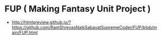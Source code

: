 # FUP ( Making Fantasy Unit Project )
- http://htmlpreview.github.io/?https://github.com/RamShreyasNaikSabavatSupremeCoder/FUP/blob/main/FUP.html
